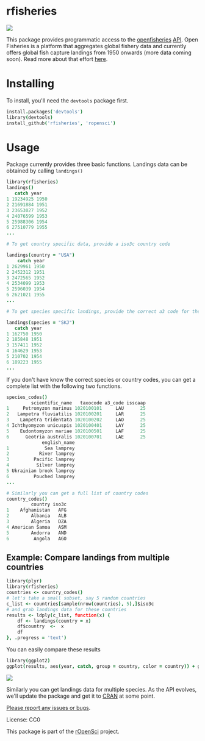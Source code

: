 # rfisheries #
![](https://raw.github.com/ropensci/rfisheries/master/betaLogo.png)

This package provides programmatic access to the [openfisheries](http://openfisheries.org/) [API](http://openfisheries.org/api-info).
Open Fisheries is a platform that aggregates global fishery data and currently offers global fish capture landings from 1950 onwards (more data coming soon). Read more about that effort [here](http://openfisheries.org/about).

# Installing #
To install, you'll need the `devtools` package first.

```coffee
install.packages('devtools')
library(devtools)
install_github('rfisheries', 'ropensci')
```

# Usage #
Package currently provides three basic functions. Landings data can be obtained by calling `landings()`

```coffee
library(rfisheries)
landings()
   catch year
1 19234925 1950
2 21691884 1951
3 23653027 1952
4 24076599 1953
5 25988306 1954
6 27510779 1955
...

# To get country specific data, provide a iso3c country code

landings(country = "USA")
    catch year
1 2629961 1950
2 2452312 1951
3 2472565 1952
4 2534099 1953
5 2596039 1954
6 2621021 1955
...

# To get species specific landings, provide the correct a3 code for the required species.

landings(species = "SKJ")
   catch year
1 162750 1950
2 185848 1951
3 157411 1952
4 164629 1953
5 210702 1954
6 189223 1955
...
```

If you don't have know the correct species or country codes, you can get a complete list with the following two functions.

```coffee
species_codes()
         scientific_name   taxocode a3_code isscaap
1     Petromyzon marinus 1020100101     LAU      25
2   Lampetra fluviatilis 1020100201     LAR      25
3    Lampetra tridentata 1020100202     LAO      25
4 Ichthyomyzon unicuspis 1020100401     LAY      25
5    Eudontomyzon mariae 1020100501     LAF      25
6      Geotria australis 1020100701     LAE      25
             english_name
1             Sea lamprey
2           River lamprey
3         Pacific lamprey
4          Silver lamprey
5 Ukrainian brook lamprey
6         Pouched lamprey
...

# Similarly you can get a full list of country codes
country_codes()
         country iso3c
1    Afghanistan   AFG
2        Albania   ALB
3        Algeria   DZA
4 American Samoa   ASM
5        Andorra   AND
6         Angola   AGO
```

## Example: Compare landings from multiple countries

```coffee
library(plyr)
library(rfisheries)
countries <- country_codes()
# let's take a small subset, say 5 random countries
c_list <- countries[sample(nrow(countries), 5),]$iso3c
# and grab landings data for these countries
results <- ldply(c_list, function(x) {
    df <- landings(country = x)
    df$country  <-  x
    df
}, .progress = 'text')
```

You can easily compare these results
```coffee
library(ggplot2)
ggplot(results, aes(year, catch, group = country, color = country)) + geom_line()
```
![](https://raw.github.com/ropensci/rfisheries/master/multiple_countries.png)

Similarly you can get landings data for multiple species. As the API evolves, we'll update the package and get it to [CRAN](http://cran.r-project.org/) at some point.

[Please report any issues or bugs](https://github.com/ropensci/rfisheries/issues).

License: CC0

This package is part of the [rOpenSci](http://ropensci.org/packages) project.
